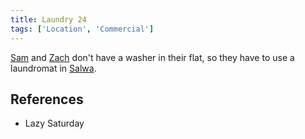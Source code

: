 ```yaml
---
title: Laundry 24
tags: ['Location', 'Commercial']
---
```

[Sam](wiki/Sam.md) and [Zach](wiki/Zach.md) don't have a washer in their flat, so they have to use a laundromat in [Salwa](wiki/Salwa.md).

## References
- Lazy Saturday
